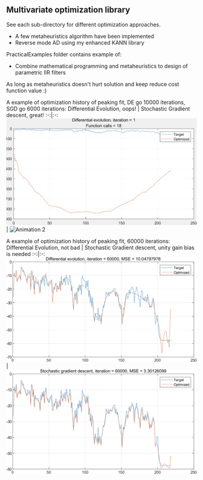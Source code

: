 ## Multivariate optimization library

See each sub-directory for different optimization approaches.

- A few metaheuristics algorithm have been implemented
- Reverse mode AD using my enhanced KANN library

PracticalExamples folder contains example of:

- Combine mathematical programming and metaheuristics to design of parametric IIR filters

As long as metaheuristics doesn't hurt solution and keep reduce cost function value :)

A example of optimization history of peaking fit, DE go 10000 iterations, SGD go 6000 iterations:
Differential Evolution, oops! | Stochastic Gradient descent, great!
:-:|:-:
![Animation 1](./PracticalExamples/PeakingFit/DE.gif) | ![Animation 2](./PracticalExamples/PeakingFit/SGD.gif)

A example of optimization history of peaking fit, 60000 iterations:
Differential Evolution, not bad | Stochastic Gradient descent, unity gain bias is needed
:-:|:-:
![Static picture 1](./PracticalExamples/PeakingFit/DE.png) | ![Static picture 2](./PracticalExamples/PeakingFit/SGD.png)